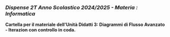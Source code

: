 ### *Dispense 2T Anno Scolastico 2024/2025 - Materia : Informatica*

**Cartella per il materiale dell'Unità Didatti 3: Diagrammi di Flusso Avanzato - Iterazion con controllo in coda.**  
